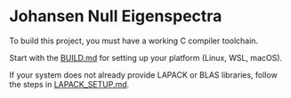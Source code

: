 # Johansen Null Eigenspectra

To build this project, you must have a working C compiler toolchain.

Start with the [BUILD.md](./BUILD.md) for setting up your platform (Linux, WSL, macOS).

If your system does not already provide LAPACK or BLAS libraries, follow the steps in [LAPACK_SETUP.md](./LAPACK_SETUP.md).
